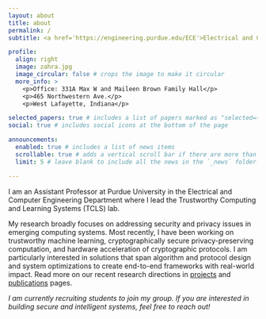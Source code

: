 ```yaml
---
layout: about
title: about
permalink: /
subtitle: <a href='https://engineering.purdue.edu/ECE'>Electrical and Computer Engineering</a> at <a href='https://www.purdue.edu/'> Purdue University</a>. 

profile:
  align: right
  image: zahra.jpg
  image_circular: false # crops the image to make it circular
  more_info: >
    <p>Office: 331A Max W and Maileen Brown Family Hall</p>
    <p>465 Northwestern Ave.</p>
    <p>West Lafayette, Indiana</p>

selected_papers: true # includes a list of papers marked as "selected={true}"
social: true # includes social icons at the bottom of the page

announcements:
  enabled: true # includes a list of news items
  scrollable: true # adds a vertical scroll bar if there are more than 3 news items
  limit: 5 # leave blank to include all the news in the `_news` folder

---
```


I am an Assistant Professor at Purdue University in the Electrical and Computer Engineering Department where I lead the Trustworthy Computing and Learning Systems (TCLS) lab.

My research broadly focuses on addressing security and privacy issues in emerging computing systems. Most recently, I have been working on trustworthy machine learning, cryptographically secure privacy-preserving computation, and hardware acceleration of cryptographic protocols. I am particularly interested in solutions that span algorithm and protocol design and system optimizations to create end-to-end frameworks with real-world impact. Read more on our recent research directions in [projects](/projects/) and [publications](/publications/) pages.

*I am currently recruiting students to join my group. If you are interested in building secure and intelligent systems, feel free to reach out!*
